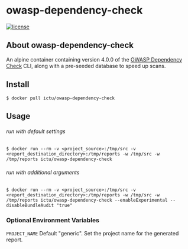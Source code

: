 # owasp-dependency-check

 [![license](https://img.shields.io/badge/license-MIT-blue.svg?style=plastic)](https://github.com/ICTU/owasp-dependency-check/blob/master/LICENSE)

## About owasp-dependency-check

An alpine container containing version 4.0.0 of the [OWASP Dependency Check](https://www.owasp.org/index.php/OWASP_Dependency_Check) CLI, along with a pre-seeded database to speed up scans.

## Install

`$ docker pull ictu/owasp-dependency-check`

## Usage

###### run with default settings

`$ docker run --rm -v <project_source>:/tmp/src -v <report_destination_directory>:/tmp/reports -w /tmp/src -w /tmp/reports ictu/owasp-dependency-check`

###### run with additional arguments

`$ docker run --rm -v <project_source>:/tmp/src -v <report_destination_directory>:/tmp/reports -w /tmp/src -w /tmp/reports ictu/owasp-dependency-check --enableExperimental --disableBundleAudit "true"`

### Optional Environment Variables

`PROJECT_NAME` Default "generic". Set the project name for the generated report.

